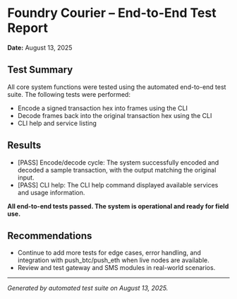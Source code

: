 # Foundry Courier – End-to-End Test Report

**Date:** August 13, 2025

## Test Summary

All core system functions were tested using the automated end-to-end test suite. The following tests were performed:

- Encode a signed transaction hex into frames using the CLI
- Decode frames back into the original transaction hex using the CLI
- CLI help and service listing

## Results

- [PASS] Encode/decode cycle: The system successfully encoded and decoded a sample transaction, with the output matching the original input.
- [PASS] CLI help: The CLI help command displayed available services and usage information.

**All end-to-end tests passed. The system is operational and ready for field use.**

## Recommendations

- Continue to add more tests for edge cases, error handling, and integration with push_btc/push_eth when live nodes are available.
- Review and test gateway and SMS modules in real-world scenarios.

---

*Generated by automated test suite on August 13, 2025.*
